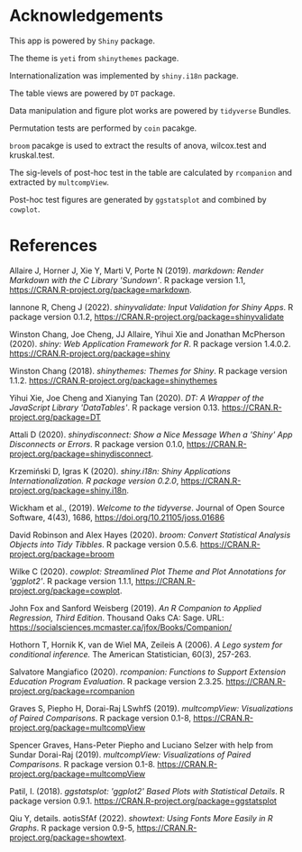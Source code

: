 # Acknowledgements

This app is powered by `Shiny` package.

The theme is `yeti` from `shinythemes` package.

Internationalization was implemented by `shiny.i18n` package.

The table views are powered by `DT` package.

Data manipulation and figure plot works are powered by `tidyverse` Bundles.

Permutation tests are performed by `coin` pacakge.

`broom` pacakge is used to extract the results of anova, wilcox.test and kruskal.test.

The sig-levels of post-hoc test in the table are calculated by `rcompanion` and extracted by `multcompView`.

Post-hoc test figures are generated by `ggstatsplot` and combined by `cowplot`.

# References

Allaire J, Horner J, Xie Y, Marti V, Porte N (2019). _markdown: Render Markdown with the C Library 'Sundown'_. R package version 1.1, <https://CRAN.R-project.org/package=markdown>.

  Iannone R, Cheng J (2022). _shinyvalidate: Input Validation for Shiny Apps_. R package
  version 0.1.2, <https://CRAN.R-project.org/package=shinyvalidate>

Winston Chang, Joe Cheng, JJ Allaire, Yihui Xie and Jonathan McPherson (2020). _shiny: Web Application Framework for R_. R package version 1.4.0.2. <https://CRAN.R-project.org/package=shiny>

Winston Chang (2018). _shinythemes: Themes for Shiny_. R package version 1.1.2. <https://CRAN.R-project.org/package=shinythemes>
  
Yihui Xie, Joe Cheng and Xianying Tan (2020). _DT: A Wrapper of the JavaScript Library 'DataTables'_. R package version 0.13. <https://CRAN.R-project.org/package=DT>

Attali D (2020). _shinydisconnect: Show a Nice Message When a 'Shiny' App Disconnects or Errors_. R package version 0.1.0, <https://CRAN.R-project.org/package=shinydisconnect>.

Krzemiński D, Igras K (2020). _shiny.i18n: Shiny Applications Internationalization. R package version 0.2.0_, <https://CRAN.R-project.org/package=shiny.i18n>.

Wickham et al., (2019). _Welcome to the tidyverse_. Journal of Open Source Software, 4(43), 1686, <https://doi.org/10.21105/joss.01686>

David Robinson and Alex Hayes (2020). _broom: Convert Statistical Analysis Objects into Tidy Tibbles_. R package version 0.5.6. <https://CRAN.R-project.org/package=broom>

Wilke C (2020). _cowplot: Streamlined Plot Theme and Plot Annotations for 'ggplot2'_. R package version 1.1.1, <https://CRAN.R-project.org/package=cowplot>.

John Fox and Sanford Weisberg (2019). _An R Companion to Applied Regression, Third Edition_. Thousand Oaks CA: Sage. URL: <https://socialsciences.mcmaster.ca/jfox/Books/Companion/>

Hothorn T, Hornik K, van de Wiel MA, Zeileis A (2006). _A Lego system for conditional inference._ The American Statistician, 60(3), 257-263.

Salvatore Mangiafico (2020). _rcompanion: Functions to Support Extension Education Program Evaluation_. R package version 2.3.25. <https://CRAN.R-project.org/package=rcompanion>

Graves S, Piepho H, Dorai-Raj LSwhfS (2019). _multcompView: Visualizations of Paired Comparisons_. R package version 0.1-8, <https://CRAN.R-project.org/package=multcompView>

Spencer Graves, Hans-Peter Piepho and Luciano Selzer with help from Sundar Dorai-Raj (2019). _multcompView: Visualizations of Paired Comparisons_. R package version 0.1-8. <https://CRAN.R-project.org/package=multcompView>

Patil, I. (2018). _ggstatsplot: 'ggplot2' Based Plots with Statistical Details_. R package version 0.9.1. <https://CRAN.R-project.org/package=ggstatsplot>

Qiu Y, details. aotisSfAf (2022). _showtext: Using Fonts More Easily in R Graphs_. R package version 0.9-5, <https://CRAN.R-project.org/package=showtext>.
